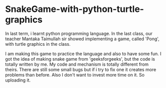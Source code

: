 # SnakeGame-with-python-turtle-graphics

In last term, i learnt python programming language. 
In the last class, our teacher Mantaka Taimullah sir showed implementing a game, called 'Pong', with turtle graphics in the class.

I am making this game to practice the language and also to have some fun.
I got the idea of making snake game from 'geeksforgeeks', but the code is totally written by me. My code and mechanism is totally different from theirs.
There are still some small bugs but if i try to fix one it creates more problems than before. Also I don't want to invest more time on it. 
So uploading it.


